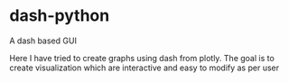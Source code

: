 # dash-python
A dash based GUI

Here I have tried to create graphs using dash from plotly. The goal is to create visualization which are interactive and easy to modify as per user
